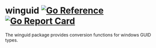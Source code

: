 winguid
[![Go Reference](https://pkg.go.dev/badge/github.com/gentlemanautomaton/winguid.svg)](https://pkg.go.dev/github.com/gentlemanautomaton/winguid)
[![Go Report Card](https://goreportcard.com/badge/github.com/gentlemanautomaton/winguid)](https://goreportcard.com/report/github.com/gentlemanautomaton/winguid)
====

The winguid package provides conversion functions for windows GUID types.